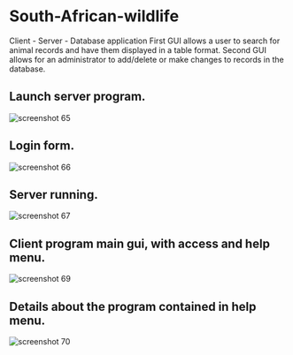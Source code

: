 # South-African-wildlife
Client - Server - Database application 
First GUI allows a user to search for animal records and have them displayed in a table format.
Second GUI allows for an administrator to add/delete or make changes to records in the database.
## Launch server program.
![screenshot 65](https://user-images.githubusercontent.com/34503137/34174191-c7dfb9e8-e500-11e7-898d-d357d06e6270.png)
## Login form.
![screenshot 66](https://user-images.githubusercontent.com/34503137/34174258-0253c84e-e501-11e7-85bd-343070be27a8.png)
## Server running.
![screenshot 67](https://user-images.githubusercontent.com/34503137/34174369-4e14145a-e501-11e7-9d57-d540f92dec31.png)
## Client program main gui, with access and help menu.
![screenshot 69](https://user-images.githubusercontent.com/34503137/34175097-e8b62492-e503-11e7-970f-87fdf40abf7d.png)
## Details about the program contained in help menu.
![screenshot 70](https://user-images.githubusercontent.com/34503137/34175218-656a2a9c-e504-11e7-9f33-e91b4a52f230.png)
